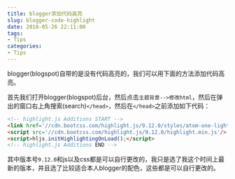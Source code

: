 ```yaml
---
title: blogger添加代码高亮
slug: blogger-code-highlight
date: 2018-05-26 22:11:00
tags:
- Tips
categories:
- Tips
---
```


blogger(blogspot)自带的是没有代码高亮的，我们可以用下面的方法添加代码高亮。  

<!--more-->

<!--more-->

首先我们打开blogger(blogspot)后台，然后点击`主题背景-->修改html`，然后在弹出的窗口右上角搜索(search)`</head>`，然后在`</head>`之前添加如下代码：
```html
<!-- highlight.js Additions START -->
<link href='//cdn.bootcss.com/highlight.js/9.12.0/styles/atom-one-light.min.css' rel='stylesheet'/>
<script src='//cdn.bootcss.com/highlight.js/9.12.0/highlight.min.js'/>
<script>hljs.initHighlightingOnLoad();</script>
<!-- highlight.js Additions END -->
```
其中版本号`9.12.0`和js以及css都是可以自行更改的，我只是选了我这个时间上最新的版本，并且选了比较适合本人blogger的配色，这些都是可以自行更改的。